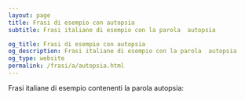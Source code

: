 ```yaml
---
layout: page
title: Frasi di esempio con autopsia 
subtitle: Frasi italiane di esempio con la parola  autopsia

og_title: Frasi di esempio con autopsia 
og_description: Frasi italiane di esempio con la parola  autopsia
og_type: website
permalink: /frasi/a/autopsia.html
---
```


Frasi italiane di esempio contenenti la parola autopsia:


